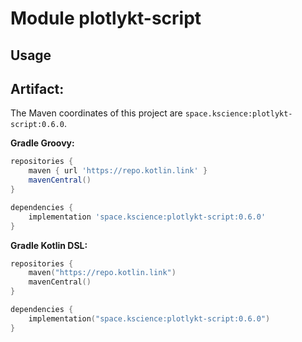 # Module plotlykt-script



## Usage

## Artifact:

The Maven coordinates of this project are `space.kscience:plotlykt-script:0.6.0`.

**Gradle Groovy:**
```groovy
repositories {
    maven { url 'https://repo.kotlin.link' }
    mavenCentral()
}

dependencies {
    implementation 'space.kscience:plotlykt-script:0.6.0'
}
```
**Gradle Kotlin DSL:**
```kotlin
repositories {
    maven("https://repo.kotlin.link")
    mavenCentral()
}

dependencies {
    implementation("space.kscience:plotlykt-script:0.6.0")
}
```
